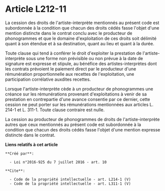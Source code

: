 # Article L212-11

La cession des droits de l'artiste-interprète mentionnés au présent code est subordonnée à la condition que chacun des droits
cédés fasse l'objet d'une mention distincte dans le contrat conclu avec le producteur de phonogrammes et que le domaine
d'exploitation de ces droits soit délimité quant à son étendue et à sa destination, quant au lieu et quant à la durée. 

Toute clause qui tend à conférer le droit d'exploiter la prestation de l'artiste-interprète sous une forme non prévisible ou
non prévue à la date de signature est expresse et stipule, au bénéfice des artistes-interprètes dont les contrats prévoient
le paiement direct par le producteur d'une rémunération proportionnelle aux recettes de l'exploitation, une participation
corrélative auxdites recettes. 

Lorsque l'artiste-interprète cède à un producteur de phonogrammes une créance sur les rémunérations provenant d'exploitations
à venir de sa prestation en contrepartie d'une avance consentie par ce dernier, cette cession ne peut porter sur les
rémunérations mentionnées aux articles L. 214-1 et L. 311-1. Toute clause contraire est nulle. 

La cession au producteur de phonogrammes de droits de l'artiste-interprète autres que ceux mentionnés au présent code est
subordonnée à la condition que chacun des droits cédés fasse l'objet d'une mention expresse distincte dans le contrat.

**Liens relatifs à cet article**

	**Créé par**:

	  - Loi n°2016-925 du 7 juillet 2016 - art. 10

	**Cite**:

	  - Code de la propriété intellectuelle - art. L214-1 (V)
	  - Code de la propriété intellectuelle - art. L311-1 (V)
